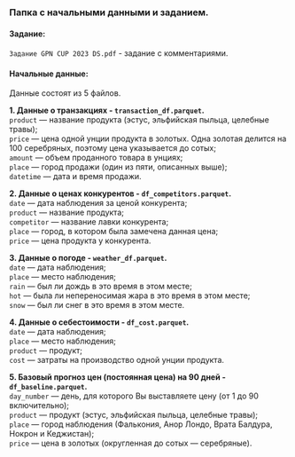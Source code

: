 ### Папка с начальными данными и заданием.

#### Задание:
`Задание GPN CUP 2023 DS.pdf` - задание с комментариями.

#### Начальные данные:
Данные состоят из 5 файлов.  

**1. Данные о транзакциях - `transaction_df.parquet`.**  
`product` — название продукта (эстус, эльфийская пыльца, целебные травы);  
`price` — цена одной унции продукта в золотых. Одна золотая делится на 100 серебряных, поэтому цена указывается до сотых;  
`amount` — объем проданного товара в унциях;  
`place` — город продажи (один из пяти, описанных выше);  
`datetime` — дата и время продажи.  

**2. Данные о ценах конкурентов - `df_competitors.parquet`.**  
`date` — дата наблюдения за ценой конкурента;  
`product` — название продукта;  
`competitor` — название лавки конкурента;  
`place` — город, в котором была замечена данная цена;  
`price` — цена продукта у конкурента.  

**3. Данные о погоде - `weather_df.parquet`.**  
`date` — дата наблюдения;  
`place` — место наблюдения;  
`rain` — был ли дождь в это время в этом месте;  
`hot` — была ли непереносимая жара в это время в этом месте;  
`snow` — был ли снег в это время в этом месте.  

**4. Данные о себестоимости - `df_cost.parquet`.**  
`date` — дата наблюдения;  
`place` — место наблюдения;  
`product` — продукт;  
`cost` — затраты на производство одной унции продукта.  

**5. Базовый прогноз цен (постоянная цена) на 90 дней - `df_baseline.parquet`.**  
`day_number` — день, для которого Вы выставляете цену (от 1 до 90 включительно);  
`product` — продукт (эстус, эльфийская пыльца, целебные травы);  
`place` — город наблюдения (Фалькония, Анор Лондо, Врата Балдура, Нокрон и
Кеджистан);  
`price` — цена в золотых (округленная до сотых — серебряные).
